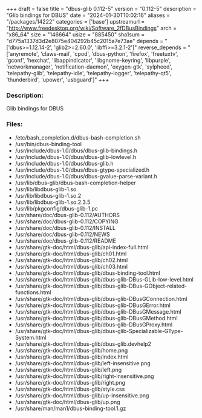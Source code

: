 +++
draft = false
title = "dbus-glib 0.112-5"
version = "0.112-5"
description = "Glib bindings for DBUS"
date = "2024-01-30T10:02:16"
aliases = "/packages/14222"
categories = ['base']
upstreamurl = "http://www.freedesktop.org/wiki/Software_2fDBusBindings"
arch = "x86_64"
size = "146664"
usize = "885450"
sha1sum = "d775a1337d3d2e8075e404292b45c2015a7e73ae"
depends = "['dbus>=1.12.14-2', 'glib2>=2.60.0', 'libffi>=3.2.1-2']"
reverse_depends = "['anyremote', 'claws-mail', 'cpod', 'dbus-python', 'firefox', 'freetuxtv', 'gconf', 'hexchat', 'libappindicator', 'libgnome-keyring', 'libpurple', 'networkmanager', 'notification-daemon', 'oxygen-gtk', 'sylpheed', 'telepathy-glib', 'telepathy-idle', 'telepathy-logger', 'telepathy-qt5', 'thunderbird', 'upower', 'usbguard']"
+++
### Description: 
Glib bindings for DBUS

### Files: 
* /etc/bash_completion.d/dbus-bash-completion.sh
* /usr/bin/dbus-binding-tool
* /usr/include/dbus-1.0/dbus/dbus-glib-bindings.h
* /usr/include/dbus-1.0/dbus/dbus-glib-lowlevel.h
* /usr/include/dbus-1.0/dbus/dbus-glib.h
* /usr/include/dbus-1.0/dbus/dbus-gtype-specialized.h
* /usr/include/dbus-1.0/dbus/dbus-gvalue-parse-variant.h
* /usr/lib/dbus-glib/dbus-bash-completion-helper
* /usr/lib/libdbus-glib-1.so
* /usr/lib/libdbus-glib-1.so.2
* /usr/lib/libdbus-glib-1.so.2.3.5
* /usr/lib/pkgconfig/dbus-glib-1.pc
* /usr/share/doc/dbus-glib-0.112/AUTHORS
* /usr/share/doc/dbus-glib-0.112/COPYING
* /usr/share/doc/dbus-glib-0.112/INSTALL
* /usr/share/doc/dbus-glib-0.112/NEWS
* /usr/share/doc/dbus-glib-0.112/README
* /usr/share/gtk-doc/html/dbus-glib/api-index-full.html
* /usr/share/gtk-doc/html/dbus-glib/ch01.html
* /usr/share/gtk-doc/html/dbus-glib/ch02.html
* /usr/share/gtk-doc/html/dbus-glib/ch03.html
* /usr/share/gtk-doc/html/dbus-glib/dbus-binding-tool.html
* /usr/share/gtk-doc/html/dbus-glib/dbus-glib-DBus-GLib-low-level.html
* /usr/share/gtk-doc/html/dbus-glib/dbus-glib-DBus-GObject-related-functions.html
* /usr/share/gtk-doc/html/dbus-glib/dbus-glib-DBusGConnection.html
* /usr/share/gtk-doc/html/dbus-glib/dbus-glib-DBusGError.html
* /usr/share/gtk-doc/html/dbus-glib/dbus-glib-DBusGMessage.html
* /usr/share/gtk-doc/html/dbus-glib/dbus-glib-DBusGMethod.html
* /usr/share/gtk-doc/html/dbus-glib/dbus-glib-DBusGProxy.html
* /usr/share/gtk-doc/html/dbus-glib/dbus-glib-Specializable-GType-System.html
* /usr/share/gtk-doc/html/dbus-glib/dbus-glib.devhelp2
* /usr/share/gtk-doc/html/dbus-glib/home.png
* /usr/share/gtk-doc/html/dbus-glib/index.html
* /usr/share/gtk-doc/html/dbus-glib/left-insensitive.png
* /usr/share/gtk-doc/html/dbus-glib/left.png
* /usr/share/gtk-doc/html/dbus-glib/right-insensitive.png
* /usr/share/gtk-doc/html/dbus-glib/right.png
* /usr/share/gtk-doc/html/dbus-glib/style.css
* /usr/share/gtk-doc/html/dbus-glib/up-insensitive.png
* /usr/share/gtk-doc/html/dbus-glib/up.png
* /usr/share/man/man1/dbus-binding-tool.1.gz
